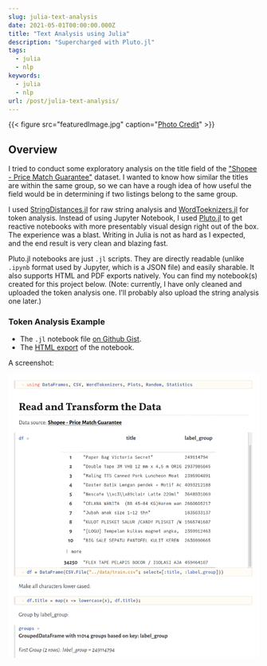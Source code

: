 ```yaml
---
slug: julia-text-analysis
date: 2021-05-01T00:00:00.000Z
title: "Text Analysis using Julia"
description: "Supercharged with Pluto.jl"
tags:
  - julia
  - nlp
keywords:
  - julia
  - nlp
url: /post/julia-text-analysis/
---
```


{{< figure src="featuredImage.jpg" caption="[Photo Credit](https://pixabay.com/photos/dog-attention-mixed-breed-dog-6082017/)" >}}

## Overview

I tried to conduct some exploratory analysis on the title field of the ["Shopee - Price Match Guarantee"](https://www.kaggle.com/c/shopee-product-matching) dataset. I wanted to know how similar the titles are within the same group, so we can have a rough idea of how useful the field would be in determining if two listings belong to the same group.

I used [StringDistances.jl](https://github.com/matthieugomez/StringDistances.jl) for raw string analysis and [WordToeknizers.jl](https://github.com/JuliaText/WordTokenizers.jl) for token analysis. Instead of using Jupyter Notebook, I used [Pluto.jl](https://github.com/fonsp/Pluto.jl) to get reactive notebooks with more presentably visual design right out of the box. The experience was a blast. Writing in Julia is not as hard as I expected, and the end result is very clean and blazing fast.

Pluto.jl notebooks are just `.jl` scripts. They are directly readable (unlike `.ipynb` format used by Jupyter, which is a JSON file) and easily sharable. It also supports HTML and PDF exports natively. You can find my notebook(s) created for this project below. (Note: currently, I have only cleaned and uploaded the token analysis one. I'll probably also upload the string analysis one later.)

### Token Analysis Example

* The `.jl` notebook file [on Github Gist](https://gist.github.com/ceshine/0a33de090ea66c6074d8719ead07ced1).
* The [HTML export](/htmls/pluto-shopee-2021-tokenized.html) of the notebook.

A screenshot:

[![Pluto page](demo.png)](/htmls/pluto-shopee-2021-tokenized.html)

